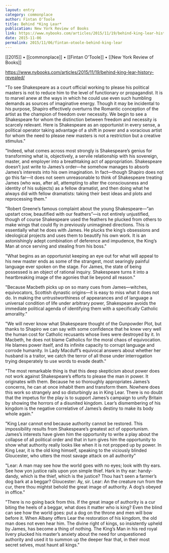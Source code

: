 ```yaml
---
layout: entry
category: commonplace
author: Fintan O'Toole
title: Behind *King Lear*
publication: New York Review of Books
link: https://www.nybooks.com/articles/2015/11/19/behind-king-lear-history-revealed/
date: 2015-11-06
permalink: 2015/11/06/fintan-otoole-behind-king-lear
---
```


[[2015]] • [[commonplace]] • [[Fintan O'Toole]] • [[New York Review of Books]]

https://www.nybooks.com/articles/2015/11/19/behind-king-lear-history-revealed/

"To see Shakespeare as a court official working to please his political masters is not to reduce him to the level of functionary or propagandist. It is to marvel anew at the ways in which he could use even such humbling demands as sources of imaginative energy. Though it may be incidental to his purpose, Shapiro effectively overturns the Romantic conception of the artist as the champion of freedom over necessity. We begin to see a Shakespeare for whom the distinction between freedom and necessity is scarcely relevant. Here is Shakespeare as an opportunist in every sense, a political operator taking advantage of a shift in power and a voracious artist for whom the need to please new masters is not a restriction but a creative stimulus."

"Indeed, what comes across most strongly is Shakespeare’s genius for transforming what is, objectively, a servile relationship with his sovereign, master, and employer into a breathtaking act of appropriation. Shakespeare doesn’t just write to James’s order—he somehow manages to absorb James’s interests into his own imagination. In fact—though Shapiro does not go this far—it does not seem unreasonable to think of Shakespeare treating James (who was, after all, attempting to alter the consciousness and identity of his subjects) as a fellow dramatist, and then doing what he always did with fellow dramatists: taking their best ideas and plots and reprocessing them."

"Robert Greene’s famous complaint about the young Shakespeare—“an upstart crow, beautified with our feathers”—is not entirely unjustified, though of course Shakespeare used the feathers he plucked from others to make wings that could fly in previously unimagined directions. This is essentially what he does with James. He plucks the king’s obsessions and ideological projects and uses them to beautify his own work. It is an astonishingly adept combination of deference and impudence, the King’s Man at once serving and stealing from his boss."
 
"What begins as an opportunist keeping an eye out for what will appeal to his new master ends as some of the strangest, most searingly painful language ever spoken on the stage. For James, the state of being possessed is an object of rational inquiry. Shakespeare turns it into a heartbreaking image of the agonies that lie beyond all reason."

"Because Macbeth picks up on so many cues from James—witches, equivocators, Scottish dynastic origins—it is easy to miss what it does not do. In making the untrustworthiness of appearances and of language a universal condition of life under arbitrary power, Shakespeare avoids the immediate political agenda of identifying them with a specifically Catholic amorality."

"We will never know what Shakespeare thought of the Gunpowder Plot, but thanks to Shapiro we can say with some confidence that he knew very well the human cost for Catholic recusants whose lives were destroyed by it. In Macbeth, he does not blame Catholics for the moral chaos of equivocation. He blames power itself, and its infinite capacity to corrupt language and corrode humanity. In Lady Macduff’s equivocal answers about whether her husband is a traitor, we catch the terror of all those under interrogation trying desperately to use words to evade death."

"The most remarkable thing is that this deep skepticism about power does not work against Shakespeare’s efforts to please the man in power. It originates with them. Because he so thoroughly appropriates James’s concerns, he can at once inhabit them and transform them. Nowhere does this work so strangely and so disturbingly as in King Lear. There is no doubt that the impetus for the play is to support James’s campaign to unify Britain by showing the horrors of a disunited kingdom. Lear’s dismembering of his kingdom is the negative correlative of James’s destiny to make its body whole again."

"King Lear cannot end because authority cannot be restored. This impossibility results from Shakespeare’s greatest act of opportunism. James’s interests have given him the opportunity to write a play about the collapse of all political order and that in turn gives him the opportunity to show what authority really looks like when it is not propped up by power. In King Lear, it is the old king himself, speaking to the viciously blinded Gloucester, who utters the most savage attack on all authority"

"Lear: A man may see how the world goes with no eyes; look with thy ears. See how yon justice rails upon yon simple thief. Hark in thy ear: handy-dandy, which is the thief, which is the justice? Thou has’t seen a farmer’s dog bark at a beggar? Gloucester: Ay, sir. Lear: An the creature run from the cur, there thou mightst behold the great image of authority. A dog’s obeyed in office."

"There is no going back from this. If the great image of authority is a cur biting the heels of a beggar, what does it matter who is king? Even the blind can see how the world goes: put a dog on the throne and men will bow before it. When Albany offers Lear the restoration of his kingdom, the old man does not even hear him. The divine right of kings, so insistently upheld by James, has become a thing of nothing. The King’s Man in his red royal livery plucked his master’s anxiety about the need for unquestioned authority and used it to summon up the deeper fear that, in their most secret selves, must haunt all kings."
